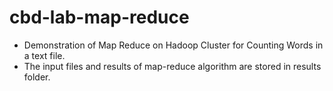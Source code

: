 # cbd-lab-map-reduce

 - Demonstration of Map Reduce on Hadoop Cluster for Counting Words in a text file.
 - The input files and results of map-reduce algorithm are stored in results folder.
